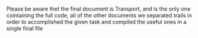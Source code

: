 Please be aware thet the final document is Transport, and is the only one cointaining the full code,
all of the other documents we separated trails in order to accomplished the given task and compiled the useful ones in a single final file
